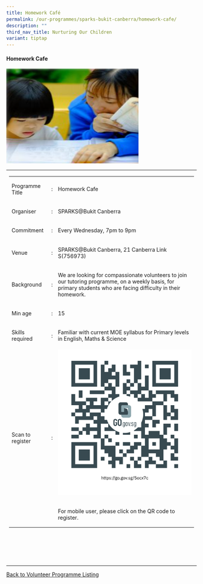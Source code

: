 ```yaml
---
title: Homework Café
permalink: /our-programmes/sparks-bukit-canberra/homework-cafe/
description: ""
third_nav_title: Nurturing Our Children
variant: tiptap
---
```

<h4>Homework Cafe</h4>
<div class="isomer-image-wrapper">
<img style="width:350px;height:250px;" height="auto" width="100%" src="/images/SPARKS@Bukit%20Canberra/homework%20cafe.png">
</div>
<table>
<tbody>
<tr>
<td rowspan="1" colspan="1">
<table>
<tbody>
<tr>
<td rowspan="1" colspan="1">
<p>Programme Title</p>
</td>
<td rowspan="1" colspan="1">
<p>:</p>
</td>
<td rowspan="1" colspan="1">
<p>Homework Cafe</p>
</td>
</tr>
<tr>
<td rowspan="1" colspan="1">
<p>Organiser</p>
</td>
<td rowspan="1" colspan="1">
<p>:</p>
</td>
<td rowspan="1" colspan="1">
<p>SPARKS@Bukit Canberra</p>
</td>
</tr>
<tr>
<td rowspan="1" colspan="1">
<p>Commitment</p>
</td>
<td rowspan="1" colspan="1">
<p>:</p>
</td>
<td rowspan="1" colspan="1">
<p>Every Wednesday, 7pm to 9pm</p>
</td>
</tr>
<tr>
<td rowspan="1" colspan="1">
<p>Venue</p>
</td>
<td rowspan="1" colspan="1">
<p>:</p>
</td>
<td rowspan="1" colspan="1">
<p>SPARKS@Bukit Canberra, 21 Canberra Link S(756973)</p>
</td>
</tr>
<tr>
<td rowspan="1" colspan="1">
<p>Background</p>
</td>
<td rowspan="1" colspan="1">
<p>:</p>
</td>
<td rowspan="1" colspan="1">
<p>We are looking for compassionate volunteers to join our tutoring programme,
on a weekly basis, for primary students who are facing difficulty in their
homework.</p>
</td>
</tr>
<tr>
<td rowspan="1" colspan="1">
<p>Min age</p>
</td>
<td rowspan="1" colspan="1">
<p>:</p>
</td>
<td rowspan="1" colspan="1">
<p>15</p>
</td>
</tr>
<tr>
<td rowspan="1" colspan="1">
<p>Skills required</p>
</td>
<td rowspan="1" colspan="1">
<p>:</p>
</td>
<td rowspan="1" colspan="1">
<p>Familiar with current MOE syllabus for Primary levels in English, Maths
&amp; Science</p>
</td>
</tr>
<tr>
<td rowspan="1" colspan="1">
<p>Scan to register</p>
</td>
<td rowspan="1" colspan="1">
<p>:</p>
</td>
<td rowspan="1" colspan="1">
<div class="isomer-image-wrapper">
<img style="width=60px;height=60px;" height="auto" width="100%" src="/images/SPARKS@Bukit%20Canberra/homework%20cafe%20qr.png">
</div>
<p>
<br>For mobile user, please click on the QR code to register.</p>
</td>
</tr>
</tbody>
</table>
<p>
<br>
<br>
<br>
<br>
</p>
</td>
</tr>
</tbody>
</table>
<p><a href="/our-programmes/sparks-bukit-canberra/volunteering-opportunities/" rel="noopener noreferrer nofollow" target="_blank"> Back to Volunteer Programme Listing</a>
</p>